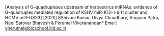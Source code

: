 
[Analysis of G-quadruplexes upstream of herpesvirus miRNAs: evidence of G-quadruplex mediated regulation of KSHV miR-K12–1-9,11 cluster and HCMV miR-US33] [2020]
SShivani Kumar, Divya Choudhary, Anupam Patra, Neel Sarovar Bhavesh & Perumal Vivekanandan* Email: vperumal@bioschool.iitd.ac.in
